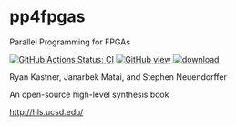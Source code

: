 # pp4fpgas
Parallel Programming for FPGAs

[![GitHub Actions Status: CI](https://github.com/KastnerRG/pp4fpgas/workflows/Deploy%20build/badge.svg)](https://github.com/KastnerRG/pp4fpgas/actions?query=workflow%3A"Deploy+build"+branch%3Amaster)
[![GitHub view](https://img.shields.io/badge/GitHub-render-green.svg)](https://github.com/KastnerRG/pp4fpgas/blob/gh-pages/main.pdf)
[![download](https://img.shields.io/badge/Download-build-blue.svg)](https://github.com/KastnerRG/pp4fpgas/raw/gh-pages/main.pdf)

Ryan Kastner, Janarbek Matai, and Stephen Neuendorffer

An open-source high-level synthesis book

http://hls.ucsd.edu/
